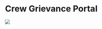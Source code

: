 # Crew Grievance Portal

<img src="https://countdown-liard.vercel.app/images/crew-grievances.png"/>
